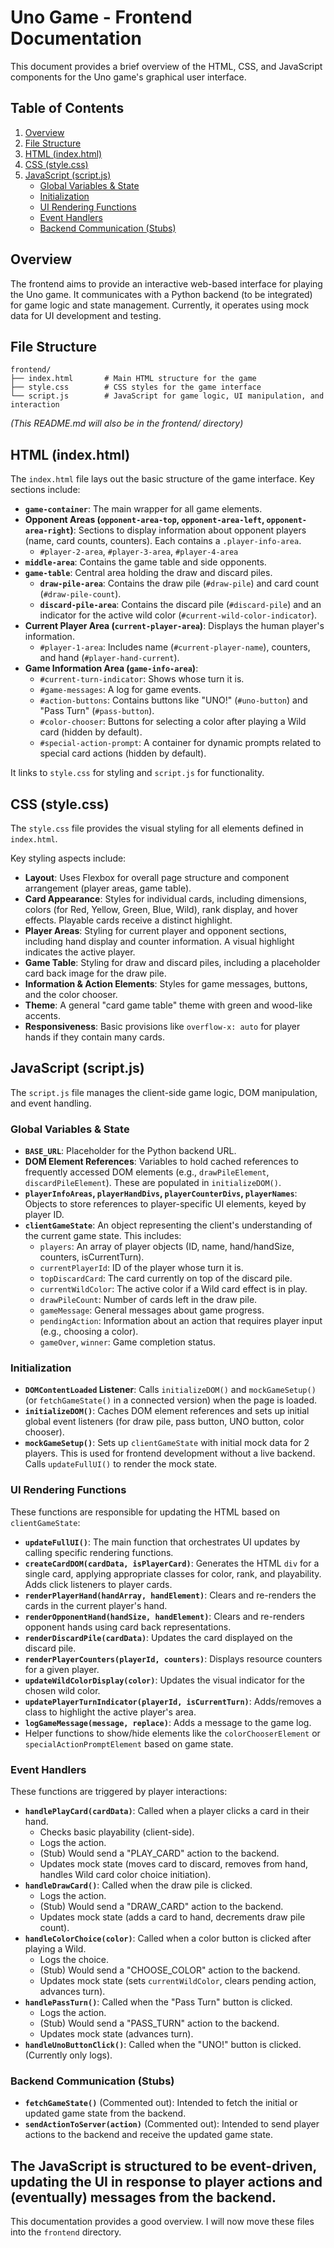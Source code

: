 # Uno Game - Frontend Documentation

This document provides a brief overview of the HTML, CSS, and JavaScript components for the Uno game's graphical user interface.

## Table of Contents
1.  [Overview](#overview)
2.  [File Structure](#file-structure)
3.  [HTML (index.html)](#html-indexhtml)
4.  [CSS (style.css)](#css-stylecss)
5.  [JavaScript (script.js)](#javascript-scriptjs)
    *   [Global Variables & State](#global-variables--state)
    *   [Initialization](#initialization)
    *   [UI Rendering Functions](#ui-rendering-functions)
    *   [Event Handlers](#event-handlers)
    *   [Backend Communication (Stubs)](#backend-communication-stubs)

## Overview

The frontend aims to provide an interactive web-based interface for playing the Uno game. It communicates with a Python backend (to be integrated) for game logic and state management. Currently, it operates using mock data for UI development and testing.

## File Structure

```
frontend/
├── index.html       # Main HTML structure for the game
├── style.css        # CSS styles for the game interface
└── script.js        # JavaScript for game logic, UI manipulation, and interaction
```
*(This README.md will also be in the frontend/ directory)*

## HTML (index.html)

The `index.html` file lays out the basic structure of the game interface. Key sections include:

*   **`game-container`**: The main wrapper for all game elements.
*   **Opponent Areas (`opponent-area-top`, `opponent-area-left`, `opponent-area-right`)**: Sections to display information about opponent players (name, card counts, counters). Each contains a `.player-info-area`.
    *   `#player-2-area`, `#player-3-area`, `#player-4-area`
*   **`middle-area`**: Contains the game table and side opponents.
*   **`game-table`**: Central area holding the draw and discard piles.
    *   **`draw-pile-area`**: Contains the draw pile (`#draw-pile`) and card count (`#draw-pile-count`).
    *   **`discard-pile-area`**: Contains the discard pile (`#discard-pile`) and an indicator for the active wild color (`#current-wild-color-indicator`).
*   **Current Player Area (`current-player-area`)**: Displays the human player's information.
    *   `#player-1-area`: Includes name (`#current-player-name`), counters, and hand (`#player-hand-current`).
*   **Game Information Area (`game-info-area`)**:
    *   `#current-turn-indicator`: Shows whose turn it is.
    *   `#game-messages`: A log for game events.
    *   `#action-buttons`: Contains buttons like "UNO!" (`#uno-button`) and "Pass Turn" (`#pass-button`).
    *   `#color-chooser`: Buttons for selecting a color after playing a Wild card (hidden by default).
    *   `#special-action-prompt`: A container for dynamic prompts related to special card actions (hidden by default).

It links to `style.css` for styling and `script.js` for functionality.

## CSS (style.css)

The `style.css` file provides the visual styling for all elements defined in `index.html`.

Key styling aspects include:

*   **Layout**: Uses Flexbox for overall page structure and component arrangement (player areas, game table).
*   **Card Appearance**: Styles for individual cards, including dimensions, colors (for Red, Yellow, Green, Blue, Wild), rank display, and hover effects. Playable cards receive a distinct highlight.
*   **Player Areas**: Styling for current player and opponent sections, including hand display and counter information. A visual highlight indicates the active player.
*   **Game Table**: Styling for draw and discard piles, including a placeholder card back image for the draw pile.
*   **Information & Action Elements**: Styles for game messages, buttons, and the color chooser.
*   **Theme**: A general "card game table" theme with green and wood-like accents.
*   **Responsiveness**: Basic provisions like `overflow-x: auto` for player hands if they contain many cards.

## JavaScript (script.js)

The `script.js` file manages the client-side game logic, DOM manipulation, and event handling.

### Global Variables & State

*   **`BASE_URL`**: Placeholder for the Python backend URL.
*   **DOM Element References**: Variables to hold cached references to frequently accessed DOM elements (e.g., `drawPileElement`, `discardPileElement`). These are populated in `initializeDOM()`.
*   **`playerInfoAreas`, `playerHandDivs`, `playerCounterDivs`, `playerNames`**: Objects to store references to player-specific UI elements, keyed by player ID.
*   **`clientGameState`**: An object representing the client's understanding of the current game state. This includes:
    *   `players`: An array of player objects (ID, name, hand/handSize, counters, isCurrentTurn).
    *   `currentPlayerId`: ID of the player whose turn it is.
    *   `topDiscardCard`: The card currently on top of the discard pile.
    *   `currentWildColor`: The active color if a Wild card effect is in play.
    *   `drawPileCount`: Number of cards left in the draw pile.
    *   `gameMessage`: General messages about game progress.
    *   `pendingAction`: Information about an action that requires player input (e.g., choosing a color).
    *   `gameOver`, `winner`: Game completion status.

### Initialization

*   **`DOMContentLoaded` Listener**: Calls `initializeDOM()` and `mockGameSetup()` (or `fetchGameState()` in a connected version) when the page is loaded.
*   **`initializeDOM()`**: Caches DOM element references and sets up initial global event listeners (for draw pile, pass button, UNO button, color chooser).
*   **`mockGameSetup()`**: Sets up `clientGameState` with initial mock data for 2 players. This is used for frontend development without a live backend. Calls `updateFullUI()` to render the mock state.

### UI Rendering Functions

These functions are responsible for updating the HTML based on `clientGameState`:

*   **`updateFullUI()`**: The main function that orchestrates UI updates by calling specific rendering functions.
*   **`createCardDOM(cardData, isPlayerCard)`**: Generates the HTML `div` for a single card, applying appropriate classes for color, rank, and playability. Adds click listeners to player cards.
*   **`renderPlayerHand(handArray, handElement)`**: Clears and re-renders the cards in the current player's hand.
*   **`renderOpponentHand(handSize, handElement)`**: Clears and re-renders opponent hands using card back representations.
*   **`renderDiscardPile(cardData)`**: Updates the card displayed on the discard pile.
*   **`renderPlayerCounters(playerId, counters)`**: Displays resource counters for a given player.
*   **`updateWildColorDisplay(color)`**: Updates the visual indicator for the chosen wild color.
*   **`updatePlayerTurnIndicator(playerId, isCurrentTurn)`**: Adds/removes a class to highlight the active player's area.
*   **`logGameMessage(message, replace)`**: Adds a message to the game log.
*   Helper functions to show/hide elements like the `colorChooserElement` or `specialActionPromptElement` based on game state.

### Event Handlers

These functions are triggered by player interactions:

*   **`handlePlayCard(cardData)`**: Called when a player clicks a card in their hand.
    *   Checks basic playability (client-side).
    *   Logs the action.
    *   (Stub) Would send a "PLAY_CARD" action to the backend.
    *   Updates mock state (moves card to discard, removes from hand, handles Wild card color choice initiation).
*   **`handleDrawCard()`**: Called when the draw pile is clicked.
    *   Logs the action.
    *   (Stub) Would send a "DRAW_CARD" action to the backend.
    *   Updates mock state (adds a card to hand, decrements draw pile count).
*   **`handleColorChoice(color)`**: Called when a color button is clicked after playing a Wild.
    *   Logs the choice.
    *   (Stub) Would send a "CHOOSE_COLOR" action to the backend.
    *   Updates mock state (sets `currentWildColor`, clears pending action, advances turn).
*   **`handlePassTurn()`**: Called when the "Pass Turn" button is clicked.
    *   Logs the action.
    *   (Stub) Would send a "PASS_TURN" action to the backend.
    *   Updates mock state (advances turn).
*   **`handleUnoButtonClick()`**: Called when the "UNO!" button is clicked. (Currently only logs).

### Backend Communication (Stubs)

*   **`fetchGameState()`** (Commented out): Intended to fetch the initial or updated game state from the backend.
*   **`sendActionToServer(action)`** (Commented out): Intended to send player actions to the backend and receive the updated game state.

The JavaScript is structured to be event-driven, updating the UI in response to player actions and (eventually) messages from the backend.
---

This documentation provides a good overview. I will now move these files into the `frontend` directory.
